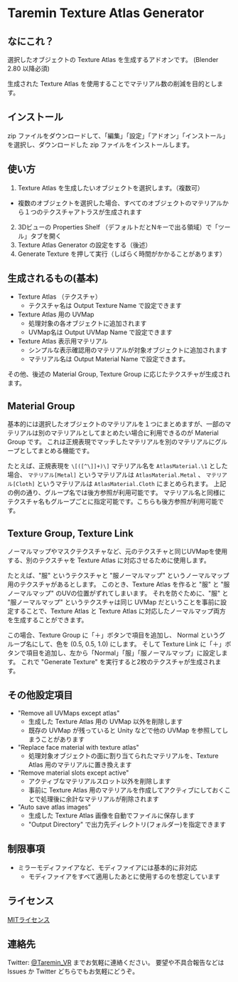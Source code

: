 # Taremin Texture Atlas Generator

## なにこれ？

選択したオブジェクトの Texture Atlas を生成するアドオンです。 (Blender 2.80 以降必須)

生成された Texture Atlas を使用することでマテリアル数の削減を目的とします。

## インストール

zip ファイルをダウンロードして、「編集」「設定」「アドオン」「インストール」を選択し、ダウンロードした zip ファイルをインストールします。

## 使い方

1. Texture Atlas を生成したいオブジェクトを選択します。（複数可）
  - 複数のオブジェクトを選択した場合、すべてのオブジェクトのマテリアルから１つのテクスチャアトラスが生成されます
2. 3Dビューの Properties Shelf （デフォルトだとNキーで出る領域）で「ツール」タブを開く
3. Texture Atlas Generator の設定をする（後述）
4. Generate Texture を押して実行（しばらく時間がかかることがあります）

## 生成されるもの(基本)

- Texture Atlas （テクスチャ）
  - テクスチャ名は Output Texture Name で設定できます
- Texture Atlas 用の UVMap
  - 処理対象の各オブジェクトに追加されます
  - UVMap名は Output UVMap Name で設定できます
- Texture Atlas 表示用マテリアル
  - シンプルな表示確認用のマテリアルが対象オブジェクトに追加されます
  - マテリアル名は Output Material Name で設定できます。

その他、後述の Material Group, Texture Group に応じたテクスチャが生成されます。

## Material Group

基本的には選択したオブジェクトのマテリアルを１つにまとめますが、一部のマテリアルは別のマテリアルとしてまとめたい場合に利用できるのが Material Group です。
これは正規表現でマッチしたマテリアルを別のマテリアルにグループとしてまとめる機能です。

たとえば、正規表現を `\[([^\]]+)\]` マテリアル名を `AtlasMaterial.\1` とした場合、 `マテリアル[Metal]` というマテリアルは `AtlasMaterial.Metal` 、 `マテリアル[Cloth]` というマテリアルは `AtlasMaterial.Cloth` にまとめられます。
上記の例の通り、グループ名では後方参照が利用可能です。
マテリアル名と同様にテクスチャ名もグループごとに指定可能です。こちらも後方参照が利用可能です。

## Texture Group, Texture Link

ノーマルマップやマスクテクスチャなど、元のテクスチャと同じUVMapを使用する、別のテクスチャを Texture Atlas に対応させるために使用します。

たとえば、"服" というテクスチャと "服ノーマルマップ" というノーマルマップ用のテクスチャがあるとします。
このとき、Texture Atlas を作ると "服" と "服ノーマルマップ" のUVの位置がずれてしまいます。
それを防ぐために、"服" と "服ノーマルマップ" というテクスチャは同じ UVMap だということを事前に設定することで、Texture Atlas と Texture Atlas に対応したノーマルマップ両方を生成することができます。

この場合、Texture Group に「＋」ボタンで項目を追加し、 Normal というグループ名にして、色を (0.5, 0.5, 1.0) にします。
そして Texture Link に「＋」ボタンで項目を追加し、左から「Normal」「服」「服ノーマルマップ」に設定します。
これで "Generate Texture" を実行すると2枚のテクスチャが生成されます。

## その他設定項目

- "Remove all UVMaps except atlas"
  - 生成した Texture Atlas 用の UVMap 以外を削除します
  - 既存の UVMap が残っていると Unity などで他の UVMap を参照してしまうことがあります
- "Replace face material with texture atlas"
  - 処理対象オブジェクトの面に割り当てられたマテリアルを、Texture Atlas 用のマテリアルに置き換えます
- "Remove material slots except active"
  - アクティブなマテリアルスロット以外を削除します
  - 事前に Texture Atlas 用のマテリアルを作成してアクティブにしておくことで処理後に余計なマテリアルが削除されます
- "Auto save atlas images"
  - 生成した Texture Atlas 画像を自動でファイルに保存します
  - "Output Directory" で出力先ディレクトリ(フォルダー)を指定できます

## 制限事項

- ミラーモディファイアなど、モディファイアには基本的に非対応
  - モディファイアをすべて適用したあとに使用するのを想定しています

## ライセンス

[MITライセンス](./LICENSE)

## 連絡先

Twitter: [@Taremin_VR](https://twitter.com/Taremin_VR) までお気軽に連絡ください。
要望や不具合報告などは Issues か Twitter どちらでもお気軽にどうぞ。